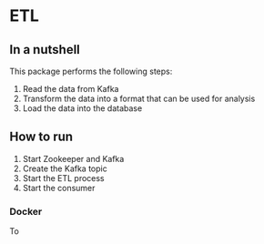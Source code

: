 # ETL

## In a nutshell
This package performs the following steps:
1. Read the data from Kafka
2. Transform the data into a format that can be used for analysis
3. Load the data into the database

## How to run
1. Start Zookeeper and Kafka
2. Create the Kafka topic
3. Start the ETL process
4. Start the consumer

### Docker
To 